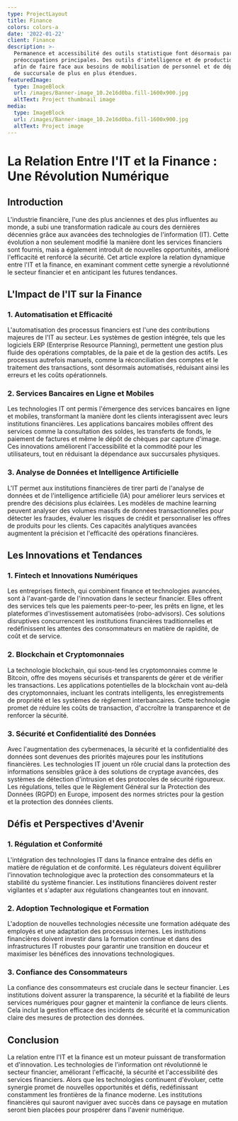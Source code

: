 ```yaml
---
type: ProjectLayout
title: Finance
colors: colors-a
date: '2022-01-22'
client: Finance
description: >-
  Permanence et accessibilité des outils statistique font désormais partie des
  préoccupations principales. Des outils d'intelligence et de production souple
  afin de faire face aux besoins de mobilisation de personnel et de déploiement
  de succursale de plus en plus étendues.
featuredImage:
  type: ImageBlock
  url: /images/Banner-image_10.2e16d0ba.fill-1600x900.jpg
  altText: Project thumbnail image
media:
  type: ImageBlock
  url: /images/Banner-image_10.2e16d0ba.fill-1600x900.jpg
  altText: Project image
---
```

# La Relation Entre l'IT et la Finance : Une Révolution Numérique

## Introduction

L'industrie financière, l'une des plus anciennes et des plus influentes au monde, a subi une transformation radicale au cours des dernières décennies grâce aux avancées des technologies de l'information (IT). Cette évolution a non seulement modifié la manière dont les services financiers sont fournis, mais a également introduit de nouvelles opportunités, amélioré l'efficacité et renforcé la sécurité. Cet article explore la relation dynamique entre l'IT et la finance, en examinant comment cette synergie a révolutionné le secteur financier et en anticipant les futures tendances.

## L'Impact de l'IT sur la Finance

### 1. **Automatisation et Efficacité**

L'automatisation des processus financiers est l'une des contributions majeures de l'IT au secteur. Les systèmes de gestion intégrée, tels que les logiciels ERP (Enterprise Resource Planning), permettent une gestion plus fluide des opérations comptables, de la paie et de la gestion des actifs. Les processus autrefois manuels, comme la réconciliation des comptes et le traitement des transactions, sont désormais automatisés, réduisant ainsi les erreurs et les coûts opérationnels.

### 2. **Services Bancaires en Ligne et Mobiles**

Les technologies IT ont permis l'émergence des services bancaires en ligne et mobiles, transformant la manière dont les clients interagissent avec leurs institutions financières. Les applications bancaires mobiles offrent des services comme la consultation des soldes, les transferts de fonds, le paiement de factures et même le dépôt de chèques par capture d'image. Ces innovations améliorent l'accessibilité et la commodité pour les utilisateurs, tout en réduisant la dépendance aux succursales physiques.

### 3. **Analyse de Données et Intelligence Artificielle**

L'IT permet aux institutions financières de tirer parti de l'analyse de données et de l'intelligence artificielle (IA) pour améliorer leurs services et prendre des décisions plus éclairées. Les modèles de machine learning peuvent analyser des volumes massifs de données transactionnelles pour détecter les fraudes, évaluer les risques de crédit et personnaliser les offres de produits pour les clients. Ces capacités analytiques avancées augmentent la précision et l'efficacité des opérations financières.

## Les Innovations et Tendances

### 1. **Fintech et Innovations Numériques**

Les entreprises fintech, qui combinent finance et technologies avancées, sont à l'avant-garde de l'innovation dans le secteur financier. Elles offrent des services tels que les paiements peer-to-peer, les prêts en ligne, et les plateformes d'investissement automatisées (robo-advisors). Ces solutions disruptives concurrencent les institutions financières traditionnelles et redéfinissent les attentes des consommateurs en matière de rapidité, de coût et de service.

### 2. **Blockchain et Cryptomonnaies**

La technologie blockchain, qui sous-tend les cryptomonnaies comme le Bitcoin, offre des moyens sécurisés et transparents de gérer et de vérifier les transactions. Les applications potentielles de la blockchain vont au-delà des cryptomonnaies, incluant les contrats intelligents, les enregistrements de propriété et les systèmes de règlement interbancaires. Cette technologie promet de réduire les coûts de transaction, d'accroître la transparence et de renforcer la sécurité.

### 3. **Sécurité et Confidentialité des Données**

Avec l'augmentation des cybermenaces, la sécurité et la confidentialité des données sont devenues des priorités majeures pour les institutions financières. Les technologies IT jouent un rôle crucial dans la protection des informations sensibles grâce à des solutions de cryptage avancées, des systèmes de détection d'intrusion et des protocoles de sécurité rigoureux. Les régulations, telles que le Règlement Général sur la Protection des Données (RGPD) en Europe, imposent des normes strictes pour la gestion et la protection des données clients.

## Défis et Perspectives d'Avenir

### 1. **Régulation et Conformité**

L'intégration des technologies IT dans la finance entraîne des défis en matière de régulation et de conformité. Les régulateurs doivent équilibrer l'innovation technologique avec la protection des consommateurs et la stabilité du système financier. Les institutions financières doivent rester vigilantes et s'adapter aux régulations changeantes tout en innovant.

### 2. **Adoption Technologique et Formation**

L'adoption de nouvelles technologies nécessite une formation adéquate des employés et une adaptation des processus internes. Les institutions financières doivent investir dans la formation continue et dans des infrastructures IT robustes pour garantir une transition en douceur et maximiser les bénéfices des innovations technologiques.

### 3. **Confiance des Consommateurs**

La confiance des consommateurs est cruciale dans le secteur financier. Les institutions doivent assurer la transparence, la sécurité et la fiabilité de leurs services numériques pour gagner et maintenir la confiance de leurs clients. Cela inclut la gestion efficace des incidents de sécurité et la communication claire des mesures de protection des données.

## Conclusion

La relation entre l'IT et la finance est un moteur puissant de transformation et d'innovation. Les technologies de l'information ont révolutionné le secteur financier, améliorant l'efficacité, la sécurité et l'accessibilité des services financiers. Alors que les technologies continuent d'évoluer, cette synergie promet de nouvelles opportunités et défis, redéfinissant constamment les frontières de la finance moderne. Les institutions financières qui sauront naviguer avec succès dans ce paysage en mutation seront bien placées pour prospérer dans l'avenir numérique.

